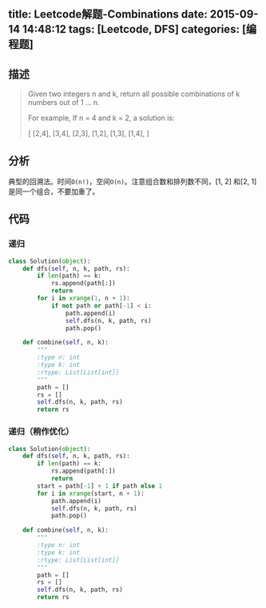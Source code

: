 title: Leetcode解题-Combinations
date: 2015-09-14 14:48:12
tags: [Leetcode, DFS]
categories: [编程题]
---

## 描述
> Given two integers n and k, return all possible combinations of k numbers out of 1 ... n.
>
> For example,
> If n = 4 and k = 2, a solution is:
>
> [
>   [2,4],
>   [3,4],
>   [2,3],
>   [1,2],
>   [1,3],
>   [1,4],
> ]

## 分析
典型的回溯法。时间`O(n!)`，空间`O(n)`。注意组合数和排列数不同，[1, 2] 和[2, 1]是同一个组合，不要加重了。

## 代码
### 递归
```python
class Solution(object):
    def dfs(self, n, k, path, rs):
        if len(path) == k:
            rs.append(path[:])
            return
        for i in xrange(1, n + 1):
            if not path or path[-1] < i:
                path.append(i)
                self.dfs(n, k, path, rs)
                path.pop()

    def combine(self, n, k):
        """
        :type n: int
        :type k: int
        :rtype: List[List[int]]
        """
        path = []
        rs = []
        self.dfs(n, k, path, rs)
        return rs
```

### 递归（稍作优化）
```python
class Solution(object):
    def dfs(self, n, k, path, rs):
        if len(path) == k:
            rs.append(path[:])
            return
        start = path[-1] + 1 if path else 1
        for i in xrange(start, n + 1):
            path.append(i)
            self.dfs(n, k, path, rs)
            path.pop()

    def combine(self, n, k):
        """
        :type n: int
        :type k: int
        :rtype: List[List[int]]
        """
        path = []
        rs = []
        self.dfs(n, k, path, rs)
        return rs
```
